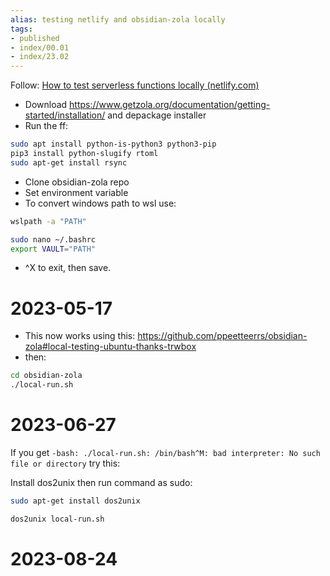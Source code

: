 ```yaml
---
alias: testing netlify and obsidian-zola locally
tags:
- published
- index/00.01
- index/23.02
---
```



Follow: [How to test serverless functions locally (netlify.com)](https://www.netlify.com/blog/2021/12/12/how-to-test-serverless-functions-locally/)
- Download https://www.getzola.org/documentation/getting-started/installation/ and depackage installer
- Run the ff:

```bash
sudo apt install python-is-python3 python3-pip
pip3 install python-slugify rtoml
sudo apt-get install rsync
```

- Clone obsidian-zola repo
- Set environment variable
- To convert windows path to wsl use:

```bash
wslpath -a "PATH"
```


```bash
sudo nano ~/.bashrc
export VAULT="PATH"
```

- ^X to exit, then save.


# 2023-05-17

- This now works using this: https://github.com/ppeetteerrs/obsidian-zola#local-testing-ubuntu-thanks-trwbox
- then:
```bash
cd obsidian-zola
./local-run.sh
```

# 2023-06-27

If you get `-bash: ./local-run.sh: /bin/bash^M: bad interpreter: No such file or directory` try this:

Install dos2unix then run command as sudo:

```bash
sudo apt-get install dos2unix
```

```bash
dos2unix local-run.sh
```

# 2023-08-24

